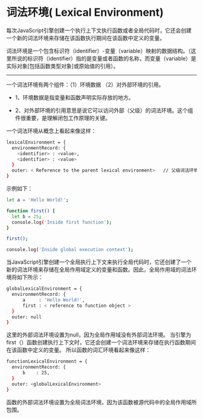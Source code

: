# 词法环境( Lexical Environment)

每次JavaScript引擎创建一个执行上下文执行函数或者全局代码时，它还会创建一个新的词法环境来存储在该函数执行期间在该函数中定义的变量。

词法环境是一个包含标识符（identifier）-变量（variable）映射的数据结构。（这里所说的标识符（identifier）指的是变量或者函数的名称，而变量（variable）是实际对象[包括函数类型对象]或原始值的引用）。

---

一个词法环境有两个组件：（1）环境数据 （2）对外部环境的引用。

+ 1、环境数据是指变量和函数声明实际存放的地方。

+ 2、对外部环境的引用意思是说它可以访问外部（父级）的词法环境。这个组件很重要，是理解闭包工作原理的关键。

一个词法环境从概念上看起来像这样：

```bash
lexicalEnvironment = {
  environmentRecord: {
    <identifier> : <value>,
    <identifier> : <value>
  }
  outer: < Reference to the parent lexical environment>   // 父级词法环境引用
}
```

示例如下：

```bash
let a = 'Hello World!';

function first() {
  let b = 25;  
  console.log('Inside first function');
}

first();

console.log('Inside global execution context');
```

当JavaScript引擎创建一个全局执行上下文来执行全局代码时，它还创建了一个新的词法环境来存储在全局作用域定义的变量和函数。因此，全局作用域的词法环境将如下所示：

```bash
globalLexicalEnvironment = {
  environmentRecord: {
      a     : 'Hello World!',
      first : < reference to function object >
  }
  outer: null
}
```

这里的外部词法环境设置为null，因为全局作用域没有外部词法环境。
当引擎为first（）函数创建执行上下文时，它还会创建一个词法环境来存储在执行函数期间在该函数中定义的变量。 所以函数的词汇环境看起来像这样：

```bash
functionLexicalEnvironment = {
  environmentRecord: {
      b    : 25,
  }
  outer: <globalLexicalEnvironment>
}
```

函数的外部词法环境设置为全局词法环境，因为该函数被源代码中的全局作用域所包围。

